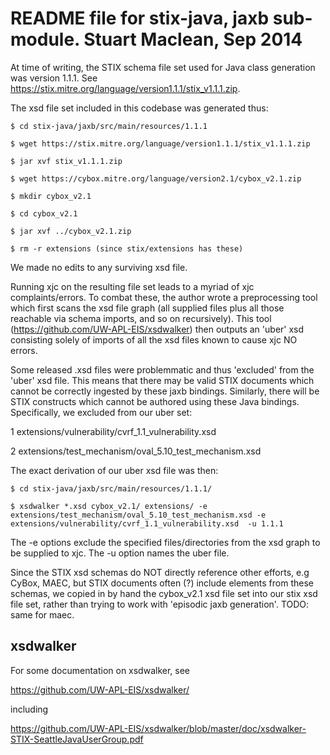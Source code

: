 README file for stix-java, jaxb sub-module. Stuart Maclean, Sep 2014
====================================================================


At time of writing, the STIX schema file set used for Java class
generation was version 1.1.1.  See
https://stix.mitre.org/language/version1.1.1/stix_v1.1.1.zip.

The xsd file set included in this codebase was generated thus:

```
$ cd stix-java/jaxb/src/main/resources/1.1.1

$ wget https://stix.mitre.org/language/version1.1.1/stix_v1.1.1.zip

$ jar xvf stix_v1.1.1.zip

$ wget https://cybox.mitre.org/language/version2.1/cybox_v2.1.zip

$ mkdir cybox_v2.1

$ cd cybox_v2.1

$ jar xvf ../cybox_v2.1.zip

$ rm -r extensions (since stix/extensions has these)

```

We made no edits to any surviving xsd file.

Running xjc on the resulting file set leads to a myriad of xjc
complaints/errors.  To combat these, the author wrote a preprocessing
tool which first scans the xsd file graph (all supplied files plus all
those reachable via schema imports, and so on recursively).  This tool
(https://github.com/UW-APL-EIS/xsdwalker) then outputs an 'uber' xsd
consisting solely of imports of all the xsd files known to cause xjc
NO errors.

Some released .xsd files were problemmatic and thus 'excluded' from
the 'uber' xsd file.  This means that there may be valid STIX
documents which cannot be correctly ingested by these jaxb bindings.
Similarly, there will be STIX constructs which cannot be authored
using these Java bindings.  Specifically, we excluded from our uber
set:

1 extensions/vulnerability/cvrf_1.1_vulnerability.xsd

2 extensions/test_mechanism/oval_5.10_test_mechanism.xsd

The exact derivation of our uber xsd file was then:

```
$ cd stix-java/jaxb/src/main/resources/1.1.1/

$ xsdwalker *.xsd cybox_v2.1/ extensions/ -e extensions/test_mechanism/oval_5.10_test_mechanism.xsd -e extensions/vulnerability/cvrf_1.1_vulnerability.xsd  -u 1.1.1
```

The -e options exclude the specified files/directories from the xsd
graph to be supplied to xjc. The -u option names the uber file.

Since the STIX xsd schemas do NOT directly reference other efforts,
e.g CyBox, MAEC, but STIX documents often (?) include elements from
these schemas, we copied in by hand the cybox_v2.1 xsd file set into
our stix xsd file set, rather than trying to work with 'episodic jaxb
generation'.  TODO: same for maec.


xsdwalker
---------

For some documentation on xsdwalker, see

https://github.com/UW-APL-EIS/xsdwalker/

including

https://github.com/UW-APL-EIS/xsdwalker/blob/master/doc/xsdwalker-STIX-SeattleJavaUserGroup.pdf

